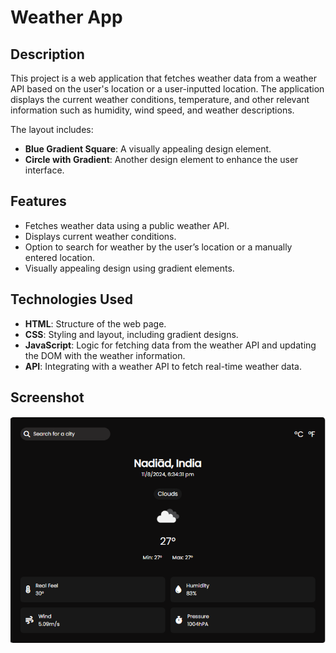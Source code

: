 # Weather App

## Description
This project is a web application that fetches weather data from a weather API based on the user's location or a user-inputted location. The application displays the current weather conditions, temperature, and other relevant information such as humidity, wind speed, and weather descriptions. 

The layout includes:
- **Blue Gradient Square**: A visually appealing design element.
- **Circle with Gradient**: Another design element to enhance the user interface.

## Features
- Fetches weather data using a public weather API.
- Displays current weather conditions.
- Option to search for weather by the user’s location or a manually entered location.
- Visually appealing design using gradient elements.

## Technologies Used
- **HTML**: Structure of the web page.
- **CSS**: Styling and layout, including gradient designs.
- **JavaScript**: Logic for fetching data from the weather API and updating the DOM with the weather information.
- **API**: Integrating with a weather API to fetch real-time weather data.

## Screenshot
![Weather App Screenshot](assets/screen.png)

